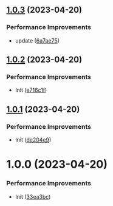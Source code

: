 ## [1.0.3](https://github.com/zaunchat/term-client/compare/v1.0.2...v1.0.3) (2023-04-20)


### Performance Improvements

* update ([6a7ae75](https://github.com/zaunchat/term-client/commit/6a7ae757ec3d77b70b34c81883e327b9c016d9f9))

## [1.0.2](https://github.com/zaunchat/term-client/compare/v1.0.1...v1.0.2) (2023-04-20)


### Performance Improvements

* Init ([e716c1f](https://github.com/zaunchat/term-client/commit/e716c1f0d2055e2dfdfdda0890cbe754e212f21b))

## [1.0.1](https://github.com/zaunchat/term-client/compare/v1.0.0...v1.0.1) (2023-04-20)


### Performance Improvements

* Init ([de204e9](https://github.com/zaunchat/term-client/commit/de204e9256fd70af361e5f2274e765b98bd07ad1))

# 1.0.0 (2023-04-20)


### Performance Improvements

* Init ([33ea3bc](https://github.com/zaunchat/term-client/commit/33ea3bc9ae3269d261c7f16aacf2a635830b6ce7))
